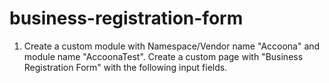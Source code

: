 # business-registration-form
1. Create a custom module with Namespace/Vendor name "Accoona" and module name "AccoonaTest". Create a custom page with "Business Registration Form" with the following input fields.
